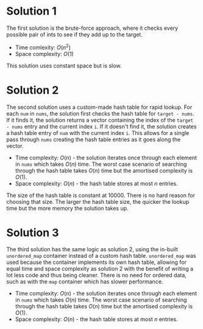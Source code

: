 # Solution 1
The first solution is the brute-force approach, where it checks every possible pair of ints to see if they add up to the target.

- Time comlexity: $O(n^2)$
- Space complexity: $O(1)$

This solution uses constant space but is slow.

# Solution 2
The second solution uses a custom-made hash table for rapid lookup. For each `num` in `nums`, the solution first checks the hash table for `target - nums`. If it finds it, the solution returns a vector containing the index of the `target - nums` entry and the current index `i`. If it doesn't find it, the solution creates a hash table entry of `num` with the current index `i`. This allows for a single pass through `nums` creating the hash table entries as it goes along the vector.

- Time complexity: $O(n)$ - the solution iterates once through each element in `nums` which takes $O(n)$ time. The worst case scenario of searching through the hash table takes $O(n)$ time but the amortised complexity is $O(1)$.
- Space complexity: $O(n)$ - the hash table stores at most $n$ entries.

The size of the hash table is constant at 10000. There is no hard reason for choosing that size. The larger the hash table size, the quicker the lookup time but the more memory the solution takes up.

# Solution 3
The third solution has the same logic as solution 2, using the in-built `unordered_map` container instead of a custom hash table. `unordered_map` was used because the container implements its own hash table, allowing for equal time and space complexity as solution 2 with the benefit of writing a lot less code and thus being cleaner. There is no need for ordered data, such as with the `map` container which has slower performance.

- Time complexity: $O(n)$ - the solution iterates once through each element in `nums` which takes $O(n)$ time. The worst case scenario of searching through the hash table takes $O(n)$ time but the amortised complexity is $O(1)$.
- Space complexity: $O(n)$ - the hash table stores at most $n$ entries.